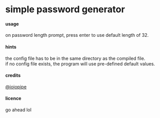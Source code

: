 # simple password generator
#### usage
on password length prompt, press enter to use default length of 32.
#### hints
the config file has to be in the same directory as the compiled file.\
if no config file exists, the program will use pre-defined default values.
#### credits
[@jojopipe](https://github.com/jojopipe)
#### licence
go ahead lol